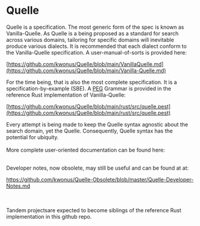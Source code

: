 # Quelle
Quelle is a specification. The most generic form of the spec is known as Vanilla-Quelle. As Quelle is a being proposed as a standard for search across various domains, tailoring for specific domains will inevitable produce various dialects. It is recommended that each dialect conform to the Vanilla-Quelle specification. A user-manual-of-sorts is provided here:

[https://github.com/kwonus/Quelle/blob/main/VanillaQuelle.md](https://github.com/kwonus/Quelle/blob/main/Vanilla-Quelle.md)

For the time being, that is also the most complete specification. It is a specification-by-example (SBE). A [PEG](Parsing_expression_grammar) Grammar is provided in the reference Rust implementation of Vanilla-Quelle:

[https://github.com/kwonus/Quelle/blob/main/rust/src/quelle.pest](https://github.com/kwonus/Quelle/blob/main/rust/src/quelle.pest)

Every attempt is being made to keep the Quelle syntax agnostic about the search domain, yet the Quelle. Consequently, Quelle syntax has the potential for ubiquity.
<br/></br>
More complete user-oriented documentation can be found here:</br>



</br>
Developer notes, now obsolete, may still be useful and can be found at at:</br>

https://github.com/kwonus/Quelle-Obsolete/blob/master/Quelle-Developer-Notes.md

<br/></br>
Tandem projectsare expected to become siblings of the reference Rust implementation in this github repo.
